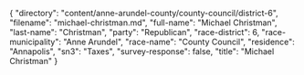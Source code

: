 {
  "directory": "content/anne-arundel-county/county-council/district-6",
  "filename": "michael-christman.md",
  "full-name": "Michael Christman",
  "last-name": "Christman",
  "party": "Republican",
  "race-district": 6,
  "race-municipality": "Anne Arundel",
  "race-name": "County Council",
  "residence": "Annapolis",
  "sn3": "Taxes",
  "survey-response": false,
  "title": "Michael Christman"
}
